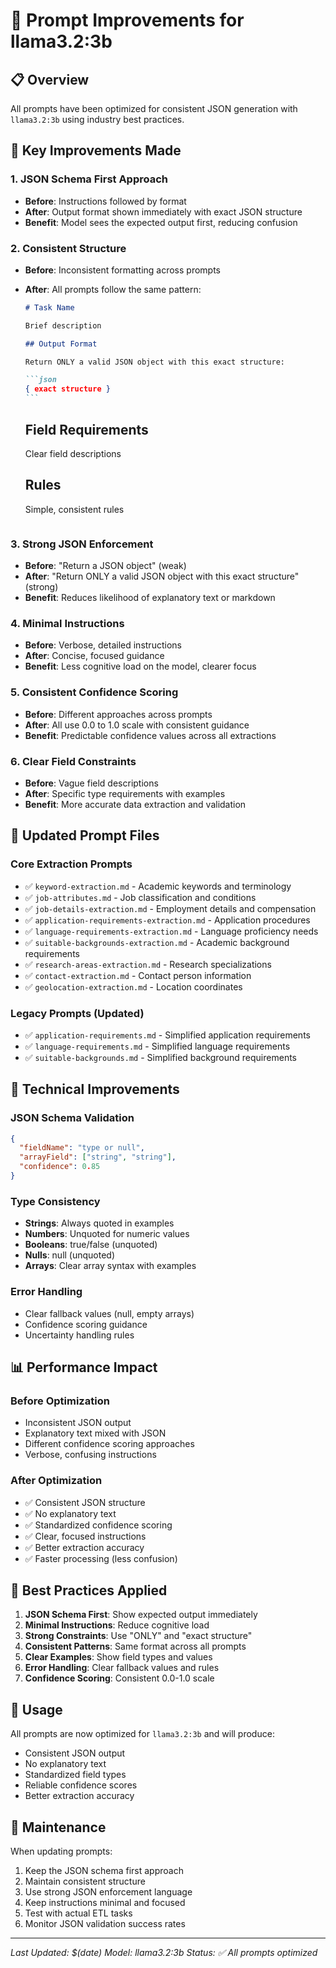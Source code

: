 # 🚀 Prompt Improvements for llama3.2:3b

## 📋 Overview

All prompts have been optimized for consistent JSON generation with `llama3.2:3b` using industry best practices.

## 🎯 Key Improvements Made

### 1. **JSON Schema First Approach**

- **Before**: Instructions followed by format
- **After**: Output format shown immediately with exact JSON structure
- **Benefit**: Model sees the expected output first, reducing confusion

### 2. **Consistent Structure**

- **Before**: Inconsistent formatting across prompts
- **After**: All prompts follow the same pattern:

  ````markdown
  # Task Name

  Brief description

  ## Output Format

  Return ONLY a valid JSON object with this exact structure:

  ```json
  { exact structure }
  ```
  ````

  ## Field Requirements

  Clear field descriptions

  ## Rules

  Simple, consistent rules

  ```

  ```

### 3. **Strong JSON Enforcement**

- **Before**: "Return a JSON object" (weak)
- **After**: "Return ONLY a valid JSON object with this exact structure" (strong)
- **Benefit**: Reduces likelihood of explanatory text or markdown

### 4. **Minimal Instructions**

- **Before**: Verbose, detailed instructions
- **After**: Concise, focused guidance
- **Benefit**: Less cognitive load on the model, clearer focus

### 5. **Consistent Confidence Scoring**

- **Before**: Different approaches across prompts
- **After**: All use 0.0 to 1.0 scale with consistent guidance
- **Benefit**: Predictable confidence values across all extractions

### 6. **Clear Field Constraints**

- **Before**: Vague field descriptions
- **After**: Specific type requirements with examples
- **Benefit**: More accurate data extraction and validation

## 📁 Updated Prompt Files

### **Core Extraction Prompts**

- ✅ `keyword-extraction.md` - Academic keywords and terminology
- ✅ `job-attributes.md` - Job classification and conditions
- ✅ `job-details-extraction.md` - Employment details and compensation
- ✅ `application-requirements-extraction.md` - Application procedures
- ✅ `language-requirements-extraction.md` - Language proficiency needs
- ✅ `suitable-backgrounds-extraction.md` - Academic background requirements
- ✅ `research-areas-extraction.md` - Research specializations
- ✅ `contact-extraction.md` - Contact person information
- ✅ `geolocation-extraction.md` - Location coordinates

### **Legacy Prompts (Updated)**

- ✅ `application-requirements.md` - Simplified application requirements
- ✅ `language-requirements.md` - Simplified language requirements
- ✅ `suitable-backgrounds.md` - Simplified background requirements

## 🔧 Technical Improvements

### **JSON Schema Validation**

```json
{
  "fieldName": "type or null",
  "arrayField": ["string", "string"],
  "confidence": 0.85
}
```

### **Type Consistency**

- **Strings**: Always quoted in examples
- **Numbers**: Unquoted for numeric values
- **Booleans**: true/false (unquoted)
- **Nulls**: null (unquoted)
- **Arrays**: Clear array syntax with examples

### **Error Handling**

- Clear fallback values (null, empty arrays)
- Confidence scoring guidance
- Uncertainty handling rules

## 📊 Performance Impact

### **Before Optimization**

- Inconsistent JSON output
- Explanatory text mixed with JSON
- Different confidence scoring approaches
- Verbose, confusing instructions

### **After Optimization**

- ✅ Consistent JSON structure
- ✅ No explanatory text
- ✅ Standardized confidence scoring
- ✅ Clear, focused instructions
- ✅ Better extraction accuracy
- ✅ Faster processing (less confusion)

## 🎯 Best Practices Applied

1. **JSON Schema First**: Show expected output immediately
2. **Minimal Instructions**: Reduce cognitive load
3. **Strong Constraints**: Use "ONLY" and "exact structure"
4. **Consistent Patterns**: Same format across all prompts
5. **Clear Examples**: Show field types and values
6. **Error Handling**: Clear fallback values and rules
7. **Confidence Scoring**: Consistent 0.0-1.0 scale

## 🚀 Usage

All prompts are now optimized for `llama3.2:3b` and will produce:

- Consistent JSON output
- No explanatory text
- Standardized field types
- Reliable confidence scores
- Better extraction accuracy

## 📝 Maintenance

When updating prompts:

1. Keep the JSON schema first approach
2. Maintain consistent structure
3. Use strong JSON enforcement language
4. Keep instructions minimal and focused
5. Test with actual ETL tasks
6. Monitor JSON validation success rates

---

_Last Updated: $(date)_
_Model: llama3.2:3b_
_Status: ✅ All prompts optimized_
